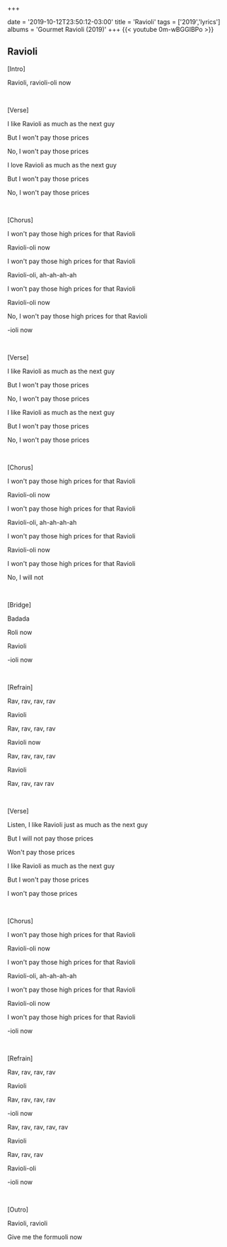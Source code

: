 +++

date = '2019-10-12T23:50:12-03:00'
title = 'Ravioli'
tags = ['2019','lyrics']
albums = 'Gourmet Ravioli (2019)'
+++
{{< youtube 0m-wBGGIBPo >}}

## Ravioli

[Intro]

Ravioli, ravioli-oli now

&nbsp;

[Verse]

I like Ravioli as much as the next guy

But I won't pay those prices

No, I won't pay those prices

I love Ravioli as much as the next guy

But I won't pay those prices

No, I won't pay those prices

&nbsp;

[Chorus]

I won't pay those high prices for that Ravioli

Ravioli-oli now

I won't pay those high prices for that Ravioli

Ravioli-oli, ah-ah-ah-ah

I won't pay those high prices for that Ravioli

Ravioli-oli now

No, I won't pay those high prices for that Ravioli

-ioli now

&nbsp;

[Verse]

I like Ravioli as much as the next guy

But I won't pay those prices

No, I won't pay those prices

I like Ravioli as much as the next guy

But I won't pay those prices

No, I won't pay those prices

&nbsp;

[Chorus]

I won't pay those high prices for that Ravioli

Ravioli-oli now

I won't pay those high prices for that Ravioli

Ravioli-oli, ah-ah-ah-ah

I won't pay those high prices for that Ravioli

Ravioli-oli now

I won't pay those high prices for that Ravioli

No, I will not

&nbsp;

[Bridge]

Badada

Roli now

Ravioli

-ioli now

&nbsp;

[Refrain]

Rav, rav, rav, rav

Ravioli

Rav, rav, rav, rav

Ravioli now

Rav, rav, rav, rav

Ravioli

Rav, rav, rav rav

&nbsp;

[Verse]

Listen, I like Ravioli just as much as the next guy

But I will not pay those prices

Won't pay those prices

I like Ravioli as much as the next guy

But I won't pay those prices

I won't pay those prices

&nbsp;

[Chorus]

I won't pay those high prices for that Ravioli

Ravioli-oli now

I won't pay those high prices for that Ravioli

Ravioli-oli, ah-ah-ah-ah

I won't pay those high prices for that Ravioli

Ravioli-oli now

I won't pay those high prices for that Ravioli

-ioli now

&nbsp;

[Refrain]

Rav, rav, rav, rav

Ravioli

Rav, rav, rav, rav

-ioli now

Rav, rav, rav, rav, rav

Ravioli

Rav, rav, rav

Ravioli-oli

-ioli now

&nbsp;

[Outro]

Ravioli, ravioli

Give me the formuoli now